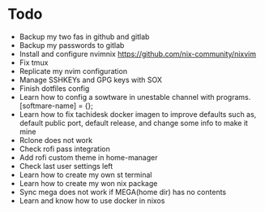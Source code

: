 # Todo

- Backup my two fas in github and gitlab
- Backup my passwords to gitlab
- Install and configure nvimnix https://github.com/nix-community/nixvim
- Fix tmux
- Replicate my nvim configuration
- Manage SSHKEYs and GPG keys with SOX
- Finish dotfiles config
- Learn how to config a sowtware in unestable channel with programs.[softmare-name] = {};
- Learn how to fix tachidesk docker imagen to improve defaults such as, default public port, default release, and change some info to make it mine
- Rclone does not work
- Check rofi pass integration
- Add rofi custom theme in home-manager
- Check last user settings left
- Learn how to create my own st terminal
- Learn how to create my won nix package
- Sync mega does not work if MEGA(home dir) has no contents
- Learn and know how to use docker in nixos
